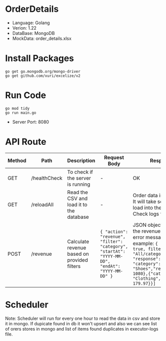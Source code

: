 # OrderDetails
* Language: Golang
* Verion: 1.22
* DataBase: MongoDB
* MockData: order_details.xlsx

# Install Packages
    go get go.mongodb.org/mongo-driver
    go get github.com/xuri/excelize/v2

# Run Code
    go mod tidy
    go run main.go
* Server Port: 8080

# API Route

| Method | Path         | Description                                    | Request Body                                             | Response                                                                                              |
|--------|--------------|------------------------------------------------|----------------------------------------------------------|-------------------------------------------------------------------------------------------------------|
| GET    | /healthCheck | To check if the server is running              | -                                                        | OK                                                                                                    |
| GET    | /reloadAll   | Read the CSV and load it to the database       | -                                                        | Order data is being read. It will take some time to load into the database. Check logs for issues.  |
| POST   | /revenue     | Calculate revenue based on provided filters    | `{ "action": "revenue", "filter": "category", "startAt": "YYYY-MM-DD", "endAt": "YYYY-MM-DD" }` | JSON object containing the revenue data or an error message. For example: `{ "success": true, filter: "All/category/product", "response":[{ "category": "Shoes","revenue": 1080},{"category": "Clothing","revenue": 179.97}}]` |

# Scheduler
Note: Scheduler will run for every one hour to read the data in csv and store it in mongo. If dupicate found in db it won't upsert and also we can see list of orers stores in mongo and list of items found duplicates in executor-logs file.


